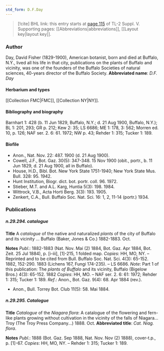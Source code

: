 ```yaml
---
std_form: D.F.Day
---
```


> [!cite] BHL link: this entry starts at [page 115](https://www.biodiversitylibrary.org/page/33259161) of TL-2 Suppl. V.
> Supporting pages: [[Abbreviations|abbreviations]], [[Layout key|layout key]].

### Author

Day, David Fisher (1829-1900), American botanist, born and died at Buffalo, N.Y., lived all his life in that city, publications on the plants of Buffalo and vicinity, was one of the founders of the Buffalo Societies of natural sciences, 40-years director of the Buffalo Society. 
**Abbreviated name**: *D.F. Day*

#### Herbarium and types

[[Collection FMC|FMC]], [[Collection NY|NY]].

#### Bibliography and biography

Barnhart 1: 428 (b. 11 Jun 1829, Buffalo, N.Y.; d. 21 Aug 1900, Buffalo, N.Y.); BL 1: 201, 293; GR p. 212; Kew 2: 35; LS 6686; ME 1: 178, 3: 562; Morren ed. 10, p. 126; NAF ser. 2. 6: 61. 1972; NW p. 43; Rehder 1: 315; Tucker 1: 189.

#### Biofile

- Anon., Nat. Nov. 22: 487. 1900 (d. 21 Aug 1900).
- Cowell, J.F., Bot. Gaz. 30(5): 347-348. 15 Nov 1900 (obit., portr., b. 11 Jun 1829, d. 21 Aug 1900, all in Buffalo).
- House, H.D., Bibl. Bot. New York State 1751-1940; New York State Mus. Bull. 328: 95. 1942.
- Hunt Institution, Biogr. dict. bot. portr. coll. 96. 1972.
- Stieber, M.T. and A.L. Karg, Huntia 5(3): 198. 1984.
- Wittrock, V.B., Acta Horti Berg. 3(3): 193. 1905.
- Zenkert, C.A., Bull. Buffalo Soc. Nat. Sci. 16: 1, 2, 11-14 (portr.) 1934.

### Publications

##### n.29.294. catalogue

**Title**
A *catalogue* of the native and naturalized *plants* of the city of Buffalo and its vicinity ... Buffalo (Baker, Jones & Co.) 1882-1883. Oct.

**Notes**
*Publ*.: 1882-1883 (Nat. Nov. Mai (2) 1884, Bot. Gaz. Apr 1884, Bot. Zeit. 25 Jul 1884), p. \[i-iii\], \[1\]-215, 1 folded map. *Copies*: HH, MO, NY. – Reprinted and to be cited from Bull. Buffalo Soc. Nat. Sci. 4(3): 65-152. 1882, 152-290. 1883 (Lichens 167, Fungi 174-235). – LS 6686.
*Note*: Part 1 of this publication: The *plants of Buffalo* and its vicinity, Buffalo (Bigelow Bros.) 4(3): 65-152. 1882 *Copies*: HH, MO. – NAF ser. 2. 6: 61: 1972; Rehder 1: 315; Tucker 1: 189.
*Ref*.: Anon., Bot. Gaz. 9(4): 68. Apr 1884 (rev.).
- Anon., Bull. Torrey Bot. Club 11(5): 58. Mai 1884.

##### n.29.295. Catalogue

**Title**
*Catalogue* of the *Niagara flora*: A catalogue of the flowering and fern-like plants growing without cultivation in the vicinity of the falls of Niagara... Troy (The Troy Press Company...) 1888. Oct.
**Abbreviated title**: *Cat. Niag. flora*.

**Notes**
*Publ*.: 1888 (Bot. Gaz. Sep 1888, Nat. Nov. Nov (2) 1888), cover-t.p., p. \[1\]-67. *Copies*: HH, MO, NY. – Rehder 1: 315; Tucker 1: 189.

